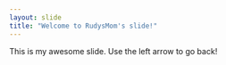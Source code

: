 ```yaml
---
layout: slide
title: "Welcome to RudysMom's slide!"
---
```

This is my awesome slide.
Use the left arrow to go back!
